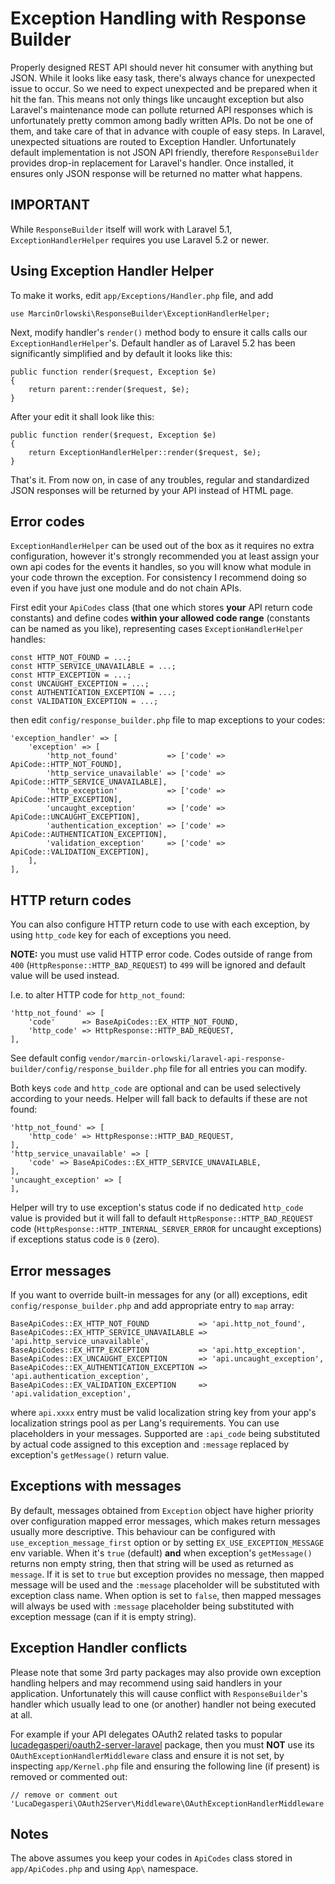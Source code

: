 # Exception Handling with Response Builder #

Properly designed REST API should never hit consumer with anything but JSON. While it looks like easy task, 
there's always chance for unexpected issue to occur. So we need to expect unexpected and be prepared when it
hit the fan. This means not only things like uncaught exception but also Laravel's maintenance mode can pollute
returned API responses which is unfortunately pretty common among badly written APIs. Do not be one of them, 
and take care of that in advance with couple of easy steps. In Laravel, unexpected situations are routed to 
Exception Handler. Unfortunately default implementation is not JSON API friendly, therefore `ResponseBuilder` 
provides drop-in replacement for Laravel's handler. Once installed, it ensures only JSON response will be 
returned no matter what happens.

## IMPORTANT ##

While `ResponseBuilder` itself will work with Laravel 5.1, `ExceptionHandlerHelper` requires you use
Laravel 5.2 or newer. 

## Using Exception Handler Helper ##

To make it works, edit `app/Exceptions/Handler.php` file, and add

    use MarcinOrlowski\ResponseBuilder\ExceptionHandlerHelper;

Next, modify handler's `render()` method body to ensure it calls calls our `ExceptionHandlerHelper`'s.
Default handler as of Laravel 5.2 has been significantly simplified and by default it looks like this:

    public function render($request, Exception $e)
    {
        return parent::render($request, $e);
    }

After your edit it shall look like this:

    public function render($request, Exception $e)
    {
        return ExceptionHandlerHelper::render($request, $e);
    }

That's it. From now on, in case of any troubles, regular and standardized JSON responses will be
returned by your API instead of HTML page.


## Error codes ##

`ExceptionHandlerHelper` can be used out of the box as it requires no extra configuration,
however it's strongly recommended you at least assign your own api codes for the events it handles,
so you will know what module in your code thrown the exception. For consistency I recommend
doing so even if you have just one module and do not chain APIs.

First edit your `ApiCodes` class (that one which stores **your** API return code constants) and define
codes **within your allowed code range** (constants can be named as you like), representing
cases `ExceptionHandlerHelper` handles:

    const HTTP_NOT_FOUND = ...;
    const HTTP_SERVICE_UNAVAILABLE = ...;
    const HTTP_EXCEPTION = ...;
    const UNCAUGHT_EXCEPTION = ...;
    const AUTHENTICATION_EXCEPTION = ...;
    const VALIDATION_EXCEPTION = ...;

then edit `config/response_builder.php` file to map exceptions to your codes:

	'exception_handler' => [
		'exception' => [
			'http_not_found'           => ['code' => ApiCode::HTTP_NOT_FOUND],
			'http_service_unavailable' => ['code' => ApiCode::HTTP_SERVICE_UNAVAILABLE],
			'http_exception'           => ['code' => ApiCode::HTTP_EXCEPTION],
			'uncaught_exception'       => ['code' => ApiCode::UNCAUGHT_EXCEPTION],
			'authentication_exception' => ['code' => ApiCode::AUTHENTICATION_EXCEPTION],
			'validation_exception'     => ['code' => ApiCode::VALIDATION_EXCEPTION],
		],
    ],

## HTTP return codes ##

You can also configure HTTP return code to use with each exception, by using `http_code` key
for each of exceptions you need.

**NOTE:** you must use valid HTTP error code. Codes outside of range from `400` (`HttpResponse::HTTP_BAD_REQUEST`)
to `499` will be ignored and default value will be used instead.

I.e. to alter HTTP code for `http_not_found`:
 
    'http_not_found' => [
        'code'      => BaseApiCodes::EX_HTTP_NOT_FOUND,
        'http_code' => HttpResponse::HTTP_BAD_REQUEST,
    ],

See default config `vendor/marcin-orlowski/laravel-api-response-builder/config/response_builder.php`
file for all entries you can modify.

Both keys `code` and `http_code` are optional and can be used selectively according to your needs.
Helper will fall back to defaults if these are not found:

    'http_not_found' => [
        'http_code' => HttpResponse::HTTP_BAD_REQUEST,
    ],
    'http_service_unavailable' => [
        'code' => BaseApiCodes::EX_HTTP_SERVICE_UNAVAILABLE,
    ],
    'uncaught_exception' => [
    ],

Helper will try to use exception's status code if no dedicated `http_code` value is provided but it will fall
to default `HttpResponse::HTTP_BAD_REQUEST` code (`HttpResponse::HTTP_INTERNAL_SERVER_ERROR` for uncaught
exceptions) if exceptions status code is `0` (zero).

## Error messages ##

If you want to override built-in messages for any (or all) exceptions, edit `config/response_builder.php`
and add appropriate entry to `map` array:

    BaseApiCodes::EX_HTTP_NOT_FOUND           => 'api.http_not_found',
    BaseApiCodes::EX_HTTP_SERVICE_UNAVAILABLE => 'api.http_service_unavailable',
    BaseApiCodes::EX_HTTP_EXCEPTION           => 'api.http_exception',
    BaseApiCodes::EX_UNCAUGHT_EXCEPTION       => 'api.uncaught_exception',
    BaseApiCodes::EX_AUTHENTICATION_EXCEPTION => 'api.authentication_exception',
    BaseApiCodes::EX_VALIDATION_EXCEPTION     => 'api.validation_exception',


where `api.xxxx` entry must be valid localization string key from your app's localization strings
pool as per Lang's requirements. You can use placeholders in your messages. Supported are 
`:api_code` being substituted by actual code assigned to this exception and `:message`
replaced by exception's `getMessage()` return value.

## Exceptions with messages ##

By default, messages obtained from `Exception` object have higher priority over configuration
mapped error messages, which makes return messages usually more descriptive. This behaviour can
be configured with `use_exception_message_first` option or by setting `EX_USE_EXCEPTION_MESSAGE`
env variable. When it's `true` (default) **and** when exception's `getMessage()` returns non 
empty string, then that string will be used as returned as `message`. If it is set to `true`
but exception provides no message, then mapped message will be used and the `:message` placeholder
will be substituted with exception class name. When option is set to `false`, then mapped messages
will always be used  with `:message` placeholder being substituted with exception message (can if 
it is empty string).

## Exception Handler conflicts ##

Please note that some 3rd party packages may also provide own exception handling helpers and may 
recommend using said handlers in your application. Unfortunately this will cause conflict with
`ResponseBuilder`'s handler which usually lead to one (or another) handler not being executed
at all.

For example if your API delegates OAuth2 related tasks to popular [lucadegasperi/oauth2-server-laravel](https://packagist.org/packages/lucadegasperi/oauth2-server-laravel)
package, then you must **NOT** use its `OAuthExceptionHandlerMiddleware` class and ensure it is not set,
by inspecting `app/Kernel.php` file and ensuring the following line (if present) is removed or commented out:

    // remove or comment out
    'LucaDegasperi\OAuth2Server\Middleware\OAuthExceptionHandlerMiddleware',

## Notes ##

The above assumes you keep your codes in `ApiCodes` class stored in `app/ApiCodes.php` and using `App\` namespace.
